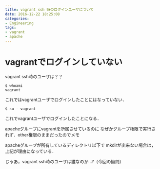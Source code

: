 ```yaml
---
title: vagrant ssh 時のログインユーザについて
date: 2016-12-22 18:25:08
categories:
- Engineering
tags:
- vagrant
- apache
---
```


vagrantでログインしていない
=================
vagrant ssh時のユーザは？？
```
$ whoami
vagrant
```
これではvagrantユーザでログインしたことにはなっていない．

```
$ su - vagrant
```
これでvagrantユーザでログインしたことになる．

apacheグループにvagrantを所属させているのに
なぜかグループ権限で実行されず．other権限のままだったのでメモ

apacheグループが所有しているディレクトリ以下で
mkdirが出来ない場合は，上記が理由になっている．

じゃあ，vagrant ssh時のユーザは誰なのか...?（今回の疑問）
